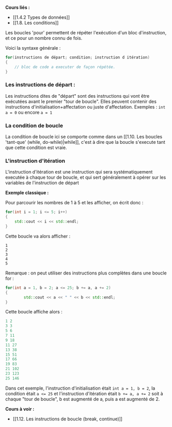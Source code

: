 **Cours liés :** 
- [[1.4.2 Types de données]]
- [[1.8. Les conditions]]

Les boucles 'pour' permettent de répéter l'exécution d'un bloc d'instruction, et ce pour un nombre connu de fois. 

Voici la syntaxe générale : 
```cpp
for(instructions de départ; condition; instruction d itération)
{
	// bloc de code a executer de façon répétée.
}
```

### Les instructions de départ :

Les instructions dites de "départ" sont des instructions qui vont être exécutées avant le premier "tour de boucle". Elles peuvent contenir des instructions d'initialisation+affectation ou juste d'affectation.
Exemples : `int a = 0` ou encore `a = 1`

### La condition de boucle

La condition de boucle ici se comporte comme dans un [[1.10. Les boucles 'tant-que' (while, do-while)|while]], c'est à dire que la boucle s'execute tant que cette condition est vraie.

### L'instruction d'itération

L'instruction d'itération est une instruction qui sera systématiquement executée à chaque tour de boucle, et qui sert généralement à opérer sur les variables de l'instruction de départ

**Exemple classique :**

Pour parcourir les nombres de 1 à 5 et les afficher, on écrit donc : 
```cpp
for(int i = 1; i <= 5; i++)
{
	std::cout << i << std::endl;
}
```

Cette boucle va alors afficher : 
```
1
2
3
4
5
```

Remarque : on peut utiliser des instructions plus complètes dans une boucle for : 

```cpp
for(int a = 1, b = 2; a <= 25; b += a, a += 2)
{
        std::cout << a << " " << b << std::endl;
}
```
Cette boucle affiche alors : 
```cpp 
1 2
3 3
5 6
7 11
9 18
11 27
13 38
15 51
17 66
19 83
21 102
23 123
25 146
```

Dans cet exemple, l'instruction d'initialisation était `int a = 1, b = 2`, la condition était `a <= 25` et l'instruction d'itération était `b += a, a += 2` soit à chaque "tour de boucle", b est augmenté de a, puis a est augmenté de 2.

**Cours à voir :**
- [[1.12. Les instructions de boucle (break, continue)]]